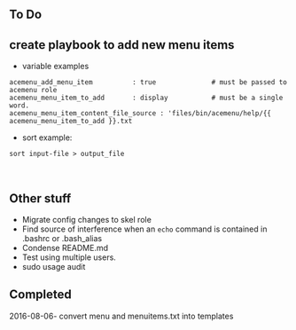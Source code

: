 ## To Do

## create playbook to add new menu items

* variable examples

```shell
acemenu_add_menu_item          : true              # must be passed to acemenu role
acemenu_menu_item_to_add       : display           # must be a single word.
acemenu_menu_item_content_file_source : 'files/bin/acemenu/help/{{ acemenu_menu_item_to_add }}.txt
```

* sort example:

```shell
sort input-file > output_file
```

​

## Other stuff



* Migrate config changes to skel role
* Find source of interference when an `echo` command is contained in .bashrc or .bash_alias
* Condense README.md
* Test using multiple users.
* sudo usage audit

## Completed

2016-08-06- convert  menu and menuitems.txt into templates
